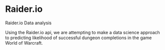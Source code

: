# Raider.io
Raider.io Data analysis

Using the Raider.io api, we are attempting to make a data science approach to predicting likelihood of successful dungeon completions in the game World of Warcraft.
